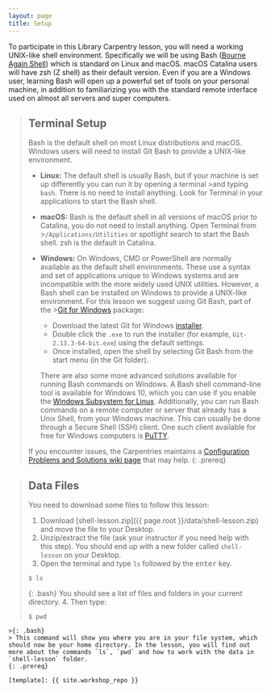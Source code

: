 ```yaml
---
layout: page
title: Setup
---
```


To participate in this Library Carpentry lesson, you will need a working UNIX-like shell environment.
Specifically we will be using Bash ([Bourne Again Shell](https://en.wikipedia.org/wiki/Bash_(Unix_shell))) which is standard on Linux and macOS. macOS Catalina users will have zsh (Z shell) as their default version.
Even if you are a Windows user, learning Bash will open up a powerful set of tools on your personal machine, in addition to familiarizing you with the standard remote interface used on almost all servers and super computers.

>## Terminal Setup
>
>Bash is the default shell on most Linux distributions and macOS.
>Windows users will need to install Git Bash to provide a UNIX-like environment.
>
>- **Linux:** The default shell is usually Bash, but if your machine is set up differently you can run it by opening a terminal >and typing `bash`.  There is no need to install anything. Look for Terminal in your applications to start the Bash shell.
>- **macOS:** Bash is the default shell in all versions of macOS prior to Catalina, you do not need to install anything. Open Terminal from >`/Applications/Utilities` or spotlight search to start the Bash shell. zsh is the default in Catalina.
>- **Windows:** On Windows, CMD or PowerShell are normally available as the default shell environments. These use a syntax and set of applications unique to Windows systems and are incompatible with the more widely used UNIX utilities. However, a Bash shell can be installed on Windows to provide a UNIX-like environment. For this lesson we suggest using Git Bash, part of the >[Git for Windows](https://gitforwindows.org/) package:
>    - Download the latest Git for Windows [installer](https://gitforwindows.org/).
>    - Double click the `.exe` to run the installer (for example, `Git-2.13.3-64-bit.exe`) using the default settings.
>    - Once installed, open the shell by selecting Git Bash from the start menu (in the Git folder).
>
>     There are also some more advanced solutions available for running Bash
>     commands on Windows.  A Bash shell command-line tool is available for
>     Windows 10, which you can use if you enable the [Windows Subsystem for
>     Linux](https://docs.microsoft.com/en-us/windows/wsl/install-win10).
>     Additionally, you can run Bash commands on a remote computer or server
>     that already has a Unix Shell, from your Windows machine.  This can
>     usually be done through a Secure Shell (SSH) client.  One such client
>     available for free for Windows computers is
>     [PuTTY](https://www.putty.org/).
>
>If you encounter issues, the Carpentries maintains a [Configuration Problems and Solutions wiki page](https://github.com/carpentries/workshop-template/wiki/Configuration-Problems-and-Solutions) that may help.
{: .prereq}

>## Data Files
>
>You need to download some files to follow this lesson:
>
>1. Download [shell-lesson.zip]({{ page.root }}/data/shell-lesson.zip) and move the file to your Desktop.
>2. Unzip/extract the file (ask your instructor if you need help with this step). You should end up with a new folder called `shell-lesson` on your Desktop.
>3. Open the terminal and type `ls` followed by the <kbd>enter</kbd> key.
>~~~~
>$ ls
>~~~~
>{: .bash}
> You should see a list of files and folders in your current directory.
>4. Then type:
>
>~~~
>$ pwd
~~~~
>{: .bash}
> This command will show you where you are in your file system, which should now be your home directory. In the lesson, you will find out more about the commands `ls`, `pwd` and how to work with the data in `shell-lesson` folder.
{: .prereq}

[template]: {{ site.workshop_repo }}
